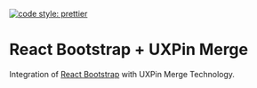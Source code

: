 [![code style: prettier](https://img.shields.io/badge/code_style-prettier-ff69b4.svg)](https://github.com/prettier/prettier)

# React Bootstrap + UXPin Merge

Integration of [React Bootstrap](https://react-bootstrap.github.io/) with UXPin Merge Technology.